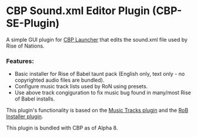 # CBP Sound.xml Editor Plugin (CBP-SE-Plugin)

A simple GUI plugin for [CBP Launcher](https://github.com/MHLoppy/CBP-Launcher) that edits the sound.xml file used by Rise of Nations.

### Features:
- Basic installer for Rise of Babel taunt pack (English only, text only - no copyrighted audio files are bundled).
- Configure music track lists used by RoN using presets.
- Use above track congiguration to fix music bug found in many/most Rise of Babel installs.

This plugin's functionality is based on the [Music Tracks plugin](https://github.com/MHLoppy/CBP-MT-Plugin) and the [RoB Installer plugin](https://github.com/MHLoppy/CBP-RoB-Plugin).

This plugin is bundled with CBP as of Alpha 8.
